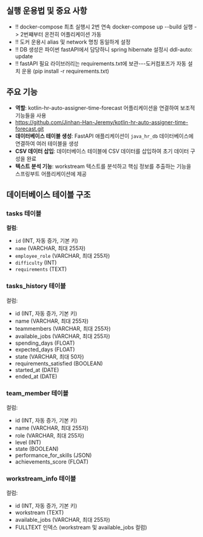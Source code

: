 ## 실행 운용법 및 중요 사항
- !! docker-compose 최초 실행시 2번 연속 docker-compose up --build 실행 -> 2번쨰부터 온전히 어플리케이션 가동
- !! 도커 운용시 alias 및 network 명칭 동일하게 설정
- !! DB 생성은 파이썬 fastAPI에서 담당하니 spring hibernate 설정시 ddl-auto: update
- !! fastAPI 필요 라이브러리는 requirements.txt에 보관---도커컴포즈가 자동 설치 운용 (pip install -r requirements.txt)
## 주요 기능
- **역할**: kotlin-hr-auto-assigner-time-forecast 어플리케이션을 연결하여 보조적 기능들을 사용
- https://github.com/Jinhan-Han-Jeremy/kotlin-hr-auto-assigner-time-forecast.git
- **데이터베이스 테이블 생성**: FastAPI 애플리케이션이 `java_hr_db` 데이터베이스에 연결하여 여러 테이블을 생성
- **CSV 데이터 삽입**: 데이터베이스 테이블에 CSV 데이터를 삽입하여 초기 데이터 구성을 완료
- **텍스트 분석 기능**: workstream 텍스트를 분석하고 핵심 정보를 추출하는 기능을 스프링부트 어플리케이션에 제공

## 데이터베이스 테이블 구조
### tasks 테이블
**컬럼**:
- `id` (INT, 자동 증가, 기본 키)
- `name` (VARCHAR, 최대 255자)
- `employee_role` (VARCHAR, 최대 255자)
- `difficulty` (INT)
- `requirements` (TEXT)

### tasks_history 테이블
컬럼:
- id (INT, 자동 증가, 기본 키)
- name (VARCHAR, 최대 255자)
- teammembers (VARCHAR, 최대 255자)
- available_jobs (VARCHAR, 최대 255자)
- spending_days (FLOAT)
- expected_days (FLOAT)
- state (VARCHAR, 최대 50자)
- requirements_satisfied (BOOLEAN)
- started_at (DATE)
- ended_at (DATE)

### team_member 테이블
컬럼:
- id (INT, 자동 증가, 기본 키)
- name (VARCHAR, 최대 255자)
- role (VARCHAR, 최대 255자)
- level (INT)
- state (BOOLEAN)
- performance_for_skills (JSON)
- achievements_score (FLOAT)

### workstream_info 테이블
컬럼:
- id (INT, 자동 증가, 기본 키)
- workstream (TEXT)
- available_jobs (VARCHAR, 최대 255자)
- FULLTEXT 인덱스 (workstream 및 available_jobs 컬럼)
